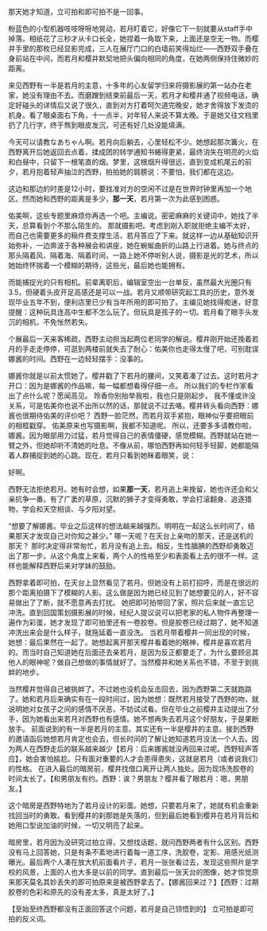 那天她才知道，立可拍和即可拍不是一回事。

粉蓝色的小型机器吱吱呀呀地晃动，若月盯着它，好像它下一刻就要从staff手中掉落。相纸花了三秒才从卡口长全，她捏着一角取下来，上面还是空无一物。而樱井手里的那枚已经显影完成，三人在展厅门口的白墙前笑得灿烂——西野双手叠在身前站在中间，而若月和樱井默契地把头偏向相同的角度，在她两侧保持住微妙的距离。

来见西野有一半是若月的主意，十多年的心友留学归来将摄影展的第一站办在老家，她没有理由不去。而磨蹭到结束前最后一天，若月才和樱井通了视频电话，确定好碰头的详情后又说了很久，直到对方打着呵欠道完晚安，她才舍得放下发烫的机身。看了眼桌面右下角，十一点半，对年轻人来说不算太晚。于是她又往文档里扔了几行字，终于熬到眼皮发沉，可还有好几处没能填满。

今天可以请教なあちゃん啊。若月向后躺去，心里轻松不少。她想起那次篝火，在西野离开后她返回去点着，揉成团的转学通知书蜷得更紧，最终消失在明亮的火焰和白昼中，只留下一根笔直的烟。梦里，这根烟升得很远，直到变成机尾云的前夕，若月抱着轻声抽泣的西野，拍拍她的肩膀说：不要怕，我们都在这边。

这边和那边的时差是12小时，要找准对方的空闲不过是在世界时钟里再加一个地区。然而她和西野的距离是多少，**那一天**，若月第一次为此感到困惑。

佑美啊，这些专题里麻烦你再选一个吧。主编说。密密麻麻的关键词中，她找了半天，总算看到个不那么陌生的。
那就摄影吧。考虑到刚入职就拒绝主编不太好，而自己也需要更多的稿件费支撑生活，若月答应了下来。就这样一边从基础知识开始弥补，一边奔波于各种展会和讲座，她在蜿蜒曲折的山路上行进着。她与终点的那头隔着风、隔着海、隔着时间，一路上她不停听别人说，摄影是光的艺术，所以她始终怀揣着一个模糊的期待，这些光，最后她也能拥有。

而能捕捉光的只有相机。前辈离职后，编辑室空出一台单反，虽然最大光圈只有3.5，但硬着头皮开足高感还是可以一战。若月又顺带研究起工具的历史，意外发现毕业五年不到，便利店里已少有当年所用的即可拍了。主编见她找得痴迷，好意提醒：这种玩具连高中生都不怎么玩了。但玩具是孩子的一切。若月看了眼手头发沉的相机，不免怅然若失。

个展最后一天来客稀疏，西野主动担当起两位老同学的解说。樱井刚开始还挽着若月的手走走停停，可逛到两楼前就失去了耐心：佑美你也走得太慢了吧，可别耽误娜酱的时间。西野在一边轻轻摆手：没事的。

娜酱你就是以前太惯她了。樱井戳了下若月的腰间，又笑着凑了过去。这时若月才开口：因为是娜酱的作品嘛，每一幅都想看得仔细一点。
所以我们的专栏作家看出了点什么呢？愿闻高见。
玲香你别抬举我啦，我也只是刚起步。
我不懂或许没关系，可是佑美你也说不出所以然的话，那就说不过去咯。樱井转头看向西野：娜酱也很期待佑美的评价吧？
西野一脸茫然，而若月双手紧抱，眼神似乎要把眼前的相框戳穿。
佑美原来也写摄影啊，我都不知道呢。
所以，还要多多请教你啦，娜酱。因为眼部用力过猛，若月觉得自己的表情僵硬，感觉模糊。西野就站在她一臂之外，但她却听不清她的吐息。不像从前，哪怕西野再如何轻手轻脚，她都能隔着人群捕捉到她的心跳。现在，若月只看到她眯着眼笑，说：

好啊。

西野无法拒绝若月。她有时会想，如果**那一天**，若月追上来挽留，她也许还会和父亲抗争一番。有了广袤的草原，沉默的狮子才变得勇敢，学会打滚翻身、追逐猎物，学会和天空相谈、与夕阳对望。







“想要了解娜酱。毕业之后这样的想法越来越强烈。明明在一起这么长时间了，结果那天才发现自己对你知之甚少。”
哪一天呢？在天台上亲吻的那天，还是送机的那天？
那时决定得非常匆忙，若月没有追上去。相反，生性腼腆的西野却勇敢迈出了那一步。从这个角度上来看，两个人的性格至少和表面看上去的很不一样。这样也能解释西野后来对学妹的鼓励。




西野拿着即可拍，在天台上显然看见了若月。但她没有上前打招呼，而是在很远的那个距离拍摄下了模糊的人影。这么做是因为她已经见到了她想要见的人，好不容易做出了了断，就不愿意再去打扰。
她把即可拍带回了家，照片后来就一直忘记冲洗。直到回国策划摄影展的时候，经纪人提议说可以把老家的私人物件再整理一遍作为彩蛋，她才发现了即可拍里还有一卷胶卷。但是胶卷已经过期了，她不知道冲洗出来会是什么样子，就拖延着一直没洗。
当若月带着樱井一同出现的时候，她想：最后果然在一起了。她想起离开那天樱井看着她的眼神，樱井是喜欢若月的。而当时自己知道她在后面还去亲若月，是因为反正都要走了，为什么要顾忌其他人的眼神呢？做自己想做的事情就好了。当然樱井和她关系也不错，不至于到挑衅的地步。

当然樱井觉得自己被挑衅了。不过她也没机会反击回去，因为西野第二天就跑路了。她和若月后来确实有在一段时间过，因为她想：既然若月接受了西野的吻，就说明她对女孩子之间的感情不厌恶，不妨试试看。但在毕业之前樱井主动提出了分手，因为她看出来若月对西野也有感情。她不想再失去若月这个好朋友，于是果断放手。
前面说到的有一半是若月的主意。其实还有一半是樱井的主意。接到西野的邀请函后她想若月肯定也会去，但长时间的了解让她知道若月没法一个人去。因为两人在西野走后的联系越来越少【若月：后来娜酱就没再回来过呢。西野轻声答应】，她会害怕尴尬。只有面对重要的人才会患得患失，这就是若月（或者说我们）的性格。
在进入最后的暗房前，樱井找借口离开让两人独处。因为现场洗胶卷的时间太长了。【和男朋友有约。西野：诶？男朋友？樱井看了眼若月：嗯，男朋友。】

这个暗房是西野特地为了若月设计的彩蛋。她想，只要若月来了，她就有机会重新找回当时的勇敢。看到樱井的刹那她是失落的，但到最后她看到樱井在若月背后和她用口型说加油的时候，一切又明亮了起来。


暗房里，若月因为没研究过拍立得，又想找话题，就问西野两者有什么区别。西野没有马上回答她，只是有条不紊地进行着每一道工序，洗胶卷，定影、用感光纸测曝光。最后两个人凑在放大机前面看片子，若月一张张看过去，发现这些照片是学校的风景，上面的人也大多是以前的同学。直到最后一张天台的图像，她才惊觉原来那天莫名其妙丢失的即可拍原来是被西野拿去了。【娜酱回来过？】【西野：过期胶卷的色彩和原先的没有差太多，真是太好了。】



【至始至终西野都没有正面回答这个问题，若月是自己领悟到的】
立可拍是即可拍的反义词。
